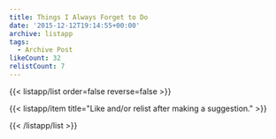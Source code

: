 ```yaml
---
title: Things I Always Forget to Do
date: '2015-12-12T19:14:55+00:00'
archive: listapp
tags: 
  - Archive Post
likeCount: 32
relistCount: 7
---
```



{{< listapp/list order=false reverse=false >}}

   {{< listapp/item title="Like and/or relist after making a suggestion." >}}

{{< /listapp/list >}}
